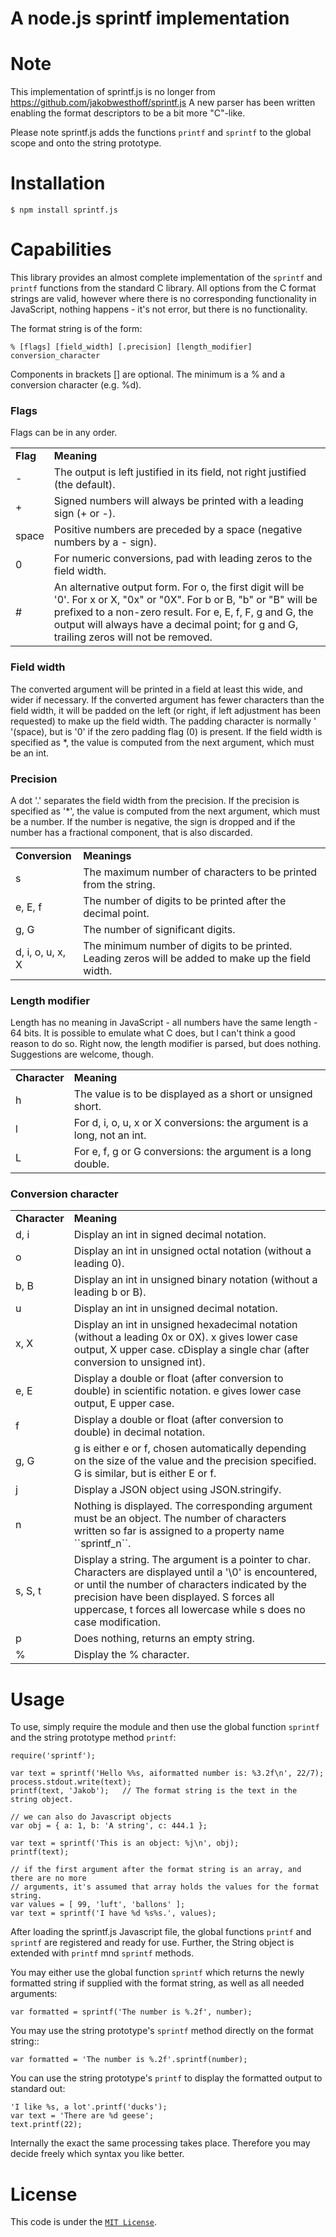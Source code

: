A node.js sprintf implementation
================================

Note
====

This implementation of sprintf.js is no longer from https://github.com/jakobwesthoff/sprintf.js
A new parser has been written enabling the format descriptors to be a bit more "C"-like.

Please note sprintf.js adds the functions ``printf`` and ``sprintf`` to the global
scope and onto the string prototype.

Installation
============

    $ npm install sprintf.js

Capabilities
============

This library provides an almost complete implementation of the ``sprintf`` and ``printf``
functions from the standard C library. All options from the C format strings are valid,
however where there is no corresponding functionality in JavaScript, nothing happens -
it's not error, but there is no functionality.

The format string is of the form:

    % [flags] [field_width] [.precision] [length_modifier] conversion_character

Components in brackets [] are optional. The minimum is a % and a conversion character (e.g. %d).

### Flags
Flags can be in any order.

<table>
<tr><td><b>Flag</b></td> <td><b>Meaning</b></td></tr>
<tr><td>-</td>       <td>The output is left justified in its field, not right justified (the default).</td></tr>
<tr><td>+</td>       <td>Signed numbers will always be printed with a leading sign (+ or -).</td></tr>
<tr><td>space</td>   <td>Positive numbers are preceded by a space (negative numbers by a - sign).</td></tr>
<tr><td>0</td>       <td>For numeric conversions, pad with leading zeros to the field width.</td></tr>
<tr><td>#</td>       <td>An alternative output form. For o, the first digit will be '0'. For x or X, "0x" or "0X". For b or B, "b" or "B" will be prefixed to a non-zero result. For e, E, f, F, g and G, the output will always have a decimal point; for g and G, trailing zeros will not be removed.</td></tr>
</table>

### Field width
The converted argument will be printed in a field at least this wide, and wider if necessary. If the converted argument has fewer characters than the field width, it will be padded on the left (or right, if left adjustment has been requested) to make up the field width. The padding character is normally ' '(space), but is '0' if the zero padding flag (0) is present.
If the field width is specified as *, the value is computed from the next argument, which must be an int.

### Precision
A dot '.' separates the field width from the precision.
If the precision is specified as '*', the value is computed from the next argument, which must be a number. If the number is negative, the sign is dropped and if the number has a fractional component, that is also discarded.

<table>
<tr>  <td><b>Conversion</b></td><td><b>Meanings</b></td>
<tr>  <td>s</td>                <td>The maximum number of characters to be printed from the string.</td></tr>
<tr>  <td>e, E, f</td>          <td>The number of digits to be printed after the decimal point.</td></tr>
<tr>  <td>g, G</td>             <td>The number of significant digits.</td></tr>
<tr>  <td>d, i, o, u, x, X</td> <td>The minimum number of digits to be printed. Leading zeros will be added to make up the field width.</td></tr>
</table>

### Length modifier

Length has no meaning in JavaScript - all numbers have the same length - 64 bits. It is possible to emulate what C does, but I can't think a good reason to do so. Right now, the length modifier is parsed, but does nothing. Suggestions are welcome, though.

<table>
<tr><td><b>Character<b></td><td><b>Meaning</b></td></tr>
<tr><td>h</td>             <td>The value is to be displayed as a short or unsigned short.</td></tr>
<tr><td>l</td>             <td>For d, i, o, u, x or X conversions: the argument is a long, not an int.</td></tr>
<tr><td>L</td>             <td>For e, f, g or G conversions: the argument is a long double.</td></tr>
</table>

### Conversion character
<table>
<tr><td><b>Character</b></td><td><b>Meaning</b></td></tr>
<tr><td>d, i</td>          <td>Display an int in signed decimal notation.</td></tr>
<tr><td>o</td>             <td>Display an int in unsigned octal notation (without a leading 0).</td></tr>
<tr><td>b, B</td>          <td>Display an int in unsigned binary notation (without a leading b or B).</td></tr>
<tr><td>u</td>             <td>Display an int in unsigned decimal notation.</td></tr>
<tr><td>x, X</td>          <td>Display an int in unsigned hexadecimal notation (without a leading 0x or 0X). x gives lower case output, X upper case. cDisplay a single char (after conversion to unsigned int).</td></tr>
<tr><td>e, E</td>          <td>Display a double or float (after conversion to double) in scientific notation. e gives lower case output, E upper case.</td></tr>
<tr><td>f</td>             <td>Display a double or float (after conversion to double) in decimal notation.</td></tr>
<tr><td>g, G</td>          <td>g is either e or f, chosen automatically depending on the size of the value and the precision specified. G is similar, but is either E or f.</td></tr>
<tr><td>j</td>             <td>Display a JSON object using JSON.stringify.</td></tr>
<tr><td>n</td>             <td>Nothing is displayed. The corresponding argument must be an object. The number of characters written so far is assigned to a property name ``sprintf_n``.</td></tr>
<tr><td>s, S, t</td>       <td>Display a string. The argument is a pointer to char. Characters are displayed until a '\0' is encountered, or until the number of characters indicated by the precision have been displayed. S forces all uppercase, t forces all lowercase while s does no case modification.</td></tr>
<tr><td>p</td>             <td>Does nothing, returns an empty string.</td></tr>
<tr><td>%</td>             <td>Display the % character.</td></tr>
</table>


Usage
=====

To use, simply require the module and then use the global function ``sprintf`` and
the string prototype method ``printf``:

    require('sprintf');

    var text = sprintf('Hello %%s, aiformatted number is: %3.2f\n', 22/7);
    process.stdout.write(text);
    printf(text, 'Jakob');   // The format string is the text in the string object.

    // we can also do Javascript objects
    var obj = { a: 1, b: 'A string', c: 444.1 };

    var text = sprintf('This is an object: %j\n', obj);
    printf(text);

    // if the first argument after the format string is an array, and there are no more
    // arguments, it's assumed that array holds the values for the format string.
    var values = [ 99, 'luft', 'ballons' ];
    var text = sprintf('I have %d %s%s.', values);


After loading the sprintf.js Javascript file, the global functions ``printf`` and
``sprintf`` are registered and ready for use. Further, the String object is
extended with ``printf`` mnd ``sprintf`` methods.

You may either use the global function ``sprintf`` which returns the newly
formatted string if supplied with the format string, as well as all needed
arguments:

    var formatted = sprintf('The number is %.2f', number);

You may use the string prototype's ``sprintf`` method directly on the format string::

    var formatted = 'The number is %.2f'.sprintf(number);

You can use the string prototype's ``printf`` to display the formatted
output to standard out:

    'I like %s, a lot'.printf('ducks');
    var text = 'There are %d geese';
    text.printf(22);

Internally the exact the same processing takes place. Therefore you may
decide freely which syntax you like better.

License
=======

This code is under the [`MIT License`](http://www.opensource.org/licenses/mit-license.html "Link to the MIT License").
